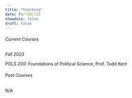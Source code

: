 ```yaml
---
title: "Teaching"
date: ?4/?26/?23
showdate: false
draft: false
---
```



###### Current Courses

*Fall 2023*


POLS 200: Foundations of Political Science, Prof. Todd Kent

###### Past Courses

N/A